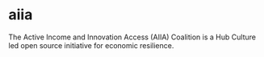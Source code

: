 # aiia
The Active Income and Innovation Access (AIIA) Coalition is a Hub Culture led open source initiative for economic resilience.
